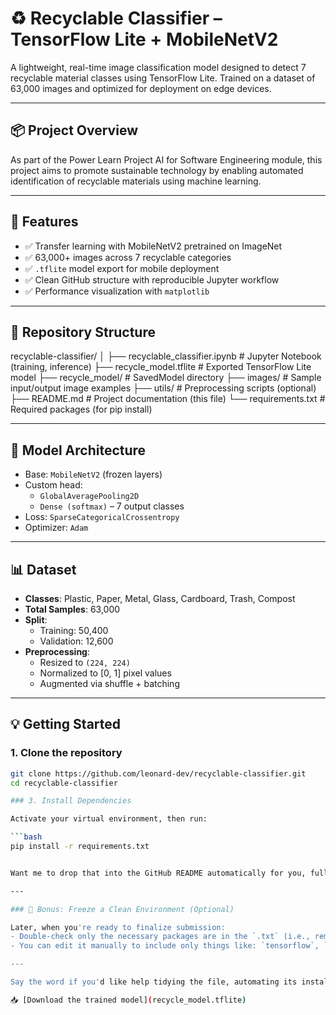 # ♻️ Recyclable Classifier – TensorFlow Lite + MobileNetV2

A lightweight, real-time image classification model designed to detect 7 recyclable material classes using TensorFlow Lite. Trained on a dataset of 63,000 images and optimized for deployment on edge devices.

---

## 📦 Project Overview

As part of the Power Learn Project AI for Software Engineering module, this project aims to promote sustainable technology by enabling automated identification of recyclable materials using machine learning.

---

## 🚀 Features

- ✅ Transfer learning with MobileNetV2 pretrained on ImageNet
- ✅ 63,000+ images across 7 recyclable categories
- ✅ `.tflite` model export for mobile deployment
- ✅ Clean GitHub structure with reproducible Jupyter workflow
- ✅ Performance visualization with `matplotlib`

---

## 📁 Repository Structure

recyclable-classifier/ │ ├── recyclable_classifier.ipynb # Jupyter Notebook (training, inference) ├── recycle_model.tflite # Exported TensorFlow Lite model ├── recycle_model/ # SavedModel directory ├── images/ # Sample input/output image examples ├── utils/ # Preprocessing scripts (optional) ├── README.md # Project documentation (this file) └── requirements.txt # Required packages (for pip install)


---

## 🧠 Model Architecture

- Base: `MobileNetV2` (frozen layers)
- Custom head:
  - `GlobalAveragePooling2D`
  - `Dense (softmax)` – 7 output classes
- Loss: `SparseCategoricalCrossentropy`
- Optimizer: `Adam`

---

## 📊 Dataset

- **Classes**: Plastic, Paper, Metal, Glass, Cardboard, Trash, Compost
- **Total Samples**: 63,000
- **Split**:
  - Training: 50,400
  - Validation: 12,600
- **Preprocessing**:
  - Resized to `(224, 224)`
  - Normalized to [0, 1] pixel values
  - Augmented via shuffle + batching

---

## 💡 Getting Started

### 1. Clone the repository

```bash
git clone https://github.com/leonard-dev/recyclable-classifier.git
cd recyclable-classifier

### 3. Install Dependencies

Activate your virtual environment, then run:

```bash
pip install -r requirements.txt


Want me to drop that into the GitHub README automatically for you, fully formatted?

---

### 🧪 Bonus: Freeze a Clean Environment (Optional)

Later, when you're ready to finalize submission:
- Double-check only the necessary packages are in the `.txt` (i.e., remove dev or redundant packages)
- You can edit it manually to include only things like: `tensorflow`, `matplotlib`, `numpy`, etc.

---

Say the word if you'd like help tidying the file, automating its install, or crafting a Colab-friendly version for your report. You’re now primed for full-stack, cross-platform, reproducible AI deployment like a pro 🌐♻️🚀

📥 [Download the trained model](recycle_model.tflite)
